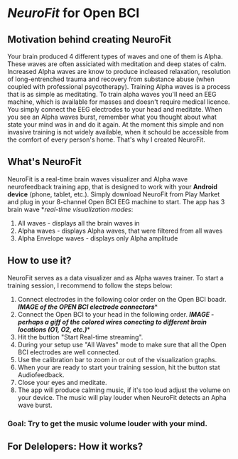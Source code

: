 # *NeuroFit*  for Open BCI

## Motivation behind creating NeuroFit
Your brain produced 4 different types of waves and one of them is Alpha. These waves are often assiciated with meditation and deep states of calm. Increased Alpha waves are know to produce incleased relaxation, resolution of long-entrenched trauma and recovery from substance abuse (when coupled with professional psycotherapy). Training Alpha waves is a process that is as simple as meditating. To train alpha waves you'll need an EEG machine, which is available for masses and doesn't require medical licence. You simply connect the EEG electrodes to your head and meditate. When you see an Alpha waves burst, remember what you thought about what state your mind was in and do it again. At the moment this simple and non invasive training is not widely available, when it schould be accessible from the comfort of every person's home. That's why I created NeuroFit.

## What's NeuroFit
NeuroFit is a real-time brain waves visualizer and Alpha wave neurofeedback training app, that is designed to work with your **Android device** (phone, tablet, etc.). Simply download NeuroFit from Play Market and plug in your 8-channel Open BCI EEG machine to start. The app has 3 brain wave **real-time visualization modes*: 
1. All waves - displays all the brain waves in 
2. Alpha waves - displays Alpha waves, that were filtered from all waves
3. Alpha Envelope waves - displays only Alpha amplitude

## How to use it?
NeuroFit serves as a data visualizer and as Alpha waves trainer. To start a training session, I recommend to follow the steps below:
1. Connect electrodes in the following color order on the Open BCI boadr.
*****IMAGE of the OPEN BCI electrode connectors******
2. Connect the Open BCI to your head in the following order.
*****IMAGE - perhaps a giff of the colored wires conecting to different brain locations (O1, O2, etc.)******
3. Hit the buttion "Start Real-time streaming".
4. During your setup use "All Waves" mode to make sure that all the Open BCI electrodes are well connected.
5. Use the calibration bar to zoom in or out of the visualization  graphs.
6. When your are ready to start your training session, hit the button stat Audiofeedback.
7. Close your eyes and meditate.
8. The app will produce calming music, if it's too loud adjust the volume on your device. The music will play louder when NeuroFit detects an Apha wave burst. 
### Goal: Try to get the music volume louder with your mind.

## For Delelopers: How it works?



